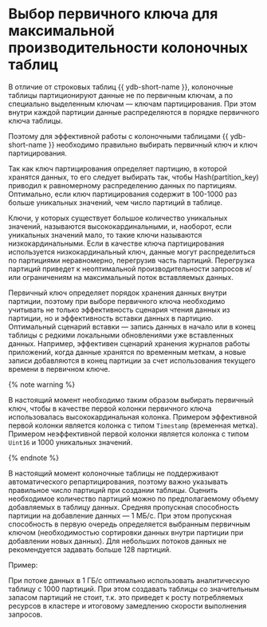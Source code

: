 # Выбор первичного ключа для максимальной производительности колоночных таблиц

В отличие от строковых таблиц {{ ydb-short-name }}, колоночные таблицы партиционируют данные не по первичным ключам, а по специально выделенным ключам — ключам партицирования. При этом внутри каждой партиции данные распределяются в порядке первичного ключа таблицы.

Поэтому для эффективной работы с колоночными таблицами {{ ydb-short-name }} необходимо правильно выбирать первичный ключ и ключ партицирования.

Так как ключ партицирования определяет партицию, в которой хранятся данных, то его следует выбирать так, чтобы Hash(partition_key) приводил к равномерному распределению данных по партициям. Оптимально, если ключ партицирования содержит в 100-1000 раз больше уникальных значений, чем число партиций в таблице.

Ключи, у которых существует большое количество уникальных значений, называются высококардинальными, и, наоборот, если уникальных значений мало, то такие ключи называются низкокардинальными. Если в качестве ключа партицирования используется низкокардинальный ключ, данные могут распределиться по партициями неравномерно, перегрузив часть партиций. Перегрузка партиций приведет к неоптимальной производительности запросов и/или ограничениям на максимальный поток вставляемых данных.

Первичный ключ определяет порядок хранения данных внутри партиции, поэтому при выборе первичного ключа необходимо учитывать не только эффективность сценария чтения данных из партиции, но и эффективность вставки данных в партицию. Оптимальный сценарий вставки — запись данных в начало или в конец таблицы с редкими локальными обновлениями уже вставленных данных. Например, эффективен сценарий хранения журналов работы приложений, когда данные хранятся по временным меткам, а новые записи добавляются в конец партиции за счет использования текущего времени в первичном ключе.

{% note warning %}

В настоящий момент необходимо таким образом выбирать первичный ключ, чтобы в качестве первой колонки первичного ключа использовалась высококардинальная колонка. Примером эффективной первой колонки является колонка с типом `Timestamp` (временная метка). Примером неэффективной первой колонки является колонка с типом `Uint16` и 1000 уникальных значений.

{% endnote %}

В настоящий момент колоночные таблицы не поддерживают автоматического репартицирования, поэтому важно указывать правильное число партиций при создании таблицы. Оценить необходимое количество партиций можно по предполагаемому объему добавляемых в таблицу данных. Средняя пропускная способность партиции на добавление данных — 1 МБ/c. При этом пропускная способность в первую очередь определяется выбранным первичным ключом (необходимостью сортировки данных внутри партиции при добавлении новых данных). Для небольших потоков данных не рекомендуется задавать больше 128 партиций.

Пример:

При потоке данных в 1 ГБ/с оптимально использовать аналитическую таблицу с 1000 партиций. При этом создавать таблицы со значительным запасом партиций не стоит, т.к. это приведет к росту потребляемых ресурсов в кластере и итоговому замедлению скорости выполнения запросов.
